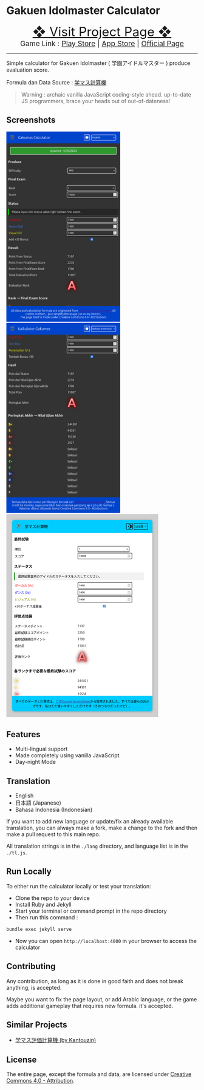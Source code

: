 # Gakuen Idolmaster Calculator
<center style="font-size: 25pt">
<a href="https://emiyasyahriel.github.io/gkms_calc/index.html">❖ Visit Project Page ❖</a>
</center>
<center style="font-size: 14pt"> Game Link : 
<a href="https://play.google.com/store/apps/details?id=com.bandainamcoent.idolmaster_gakuen&hl=ja">Play Store</a> |
<a href="https://apps.apple.com/jp/app/%E5%AD%A6%E5%9C%92%E3%82%A2%E3%82%A4%E3%83%89%E3%83%AB%E3%83%9E%E3%82%B9%E3%82%BF%E3%83%BC/id6446659989">App Store</a> | 
<a href="https://gakuen.idolmaster-official.jp">Official Page</a> 
</center>

------
Simple calculator for Gakuen Idolmaster ( 学園アイドルマスター ) produce evaluation score.

Formula dan Data Source : [学マス計算機](https://docs.google.com/spreadsheets/d/1eEdzfHGi7iXpohR-UHr5-W1z7PcYBqQr8OAV7gcvhR8/htmlview)

> Warning : archaic vanilla JavaScript coding-style ahead. up-to-date JS programmers, brace your heads out of out-of-dateness!

## Screenshots
<img src="./readme_asset/en.png" alt="English" width=300>
<img src="./readme_asset/id.png" alt="Indonesian" width=300>
<img src="./readme_asset/jp.png" alt="Japanese" width=400>

## Features
- Multi-lingual support
- Made completely using vanilla JavaScript
- Day-night Mode 

## Translation
- English
- 日本語 (Japanese)
- Bahasa Indonesia (Indonesian)

If you want to add new language or update/fix an already available translation, you can always make a fork, make a change to the fork and then make a pull request to this main repo.

All translation strings is in the `./lang` directory, and language list is in the `./tl.js`.

## Run Locally
To either run the calculator locally or test your translation:
- Clone the repo to your device
- Install Ruby and Jekyll
- Start your terminal or command prompt in the repo directory
- Then run this command :
```bash
bundle exec jekyll serve
```
- Now you can open `http://localhost:4000` in your browser to access the calculator

## Contributing
Any contribution, as long as it is done in good faith and does not break anything, is accepted.

Maybe you want to fix the page layout, or add Arabic language, or the game adds additional gameplay that requires new formula. it's accepted.

## Similar Projects
- [学マス評価計算機 (by Kantouzin) ](https://kantouzin.github.io/gkmas-rank-calculator/)

## License
The entire page, except the formula and data, are licensed under [Creative Commons 4.0 - Attribution](LICENSE).
